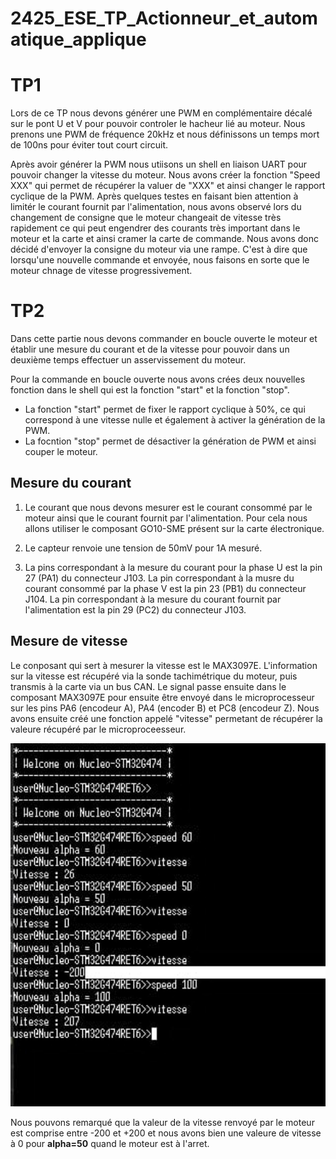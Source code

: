 # 2425_ESE_TP_Actionneur_et_automatique_applique

# TP1
Lors de ce TP nous devons générer une PWM en complémentaire décalé sur le pont U et V pour pouvoir controler le hacheur lié au moteur. 
Nous prenons une PWM de fréquence 20kHz et nous définissons un temps mort de 100ns pour éviter tout court circuit.

Après avoir générer la PWM nous utiisons un shell en liaison UART pour pouvoir changer la vitesse du moteur. Nous avons créer la fonction "Speed XXX" qui permet de récupérer la valuer de "XXX" et ainsi changer le rapport cyclique de la PWM.
Après quelques testes en faisant bien attention à limitér le courant fournit par l'alimentation, nous avons observé lors du changement de consigne que le moteur changeait de vitesse très rapidement ce qui peut engendrer des courants très important dans le moteur et la carte et ainsi cramer la carte de commande. 
Nous avons donc décidé d'envoyer la consigne du moteur via une rampe. C'est à dire que lorsqu'une nouvelle commande et envoyée, nous faisons en sorte que le moteur chnage de vitesse progressivement.
# TP2

Dans cette partie nous devons commander en boucle ouverte le moteur et établir une mesure du courant et de la vitesse pour pouvoir dans un deuxième temps effectuer un asservissement du moteur.

Pour la commande en boucle ouverte nous avons crées deux nouvelles fonction dans le shell qui est la fonction "start" et la fonction "stop".
- La fonction "start" permet de fixer le rapport cyclique à 50%, ce qui correspond à une vitesse nulle et également à activer la génération de la PWM.
- La focntion "stop" permet de désactiver la génération de PWM et ainsi couper le moteur.
## Mesure du courant

1) Le courant que nous devons mesurer est le courant consommé par le moteur ainsi que le courant fournit par l'alimentation. 
Pour cela nous allons utiliser le composant GO10-SME présent sur la carte électronique.

2) Le capteur renvoie une tension de 50mV pour 1A mesuré.

3) La pins correspondant à la mesure du courant pour la phase U est la pin 27 (PA1) du connecteur J103.
   La pin correspondant à la musre du courant consommé par la phase V est la pin 23 (PB1) du connecteur J104.
   La pin correspondant à la mesure du courant fournit par l'alimentation est la pin 29 (PC2) du connecteur J103.


## Mesure de vitesse
 Le conposant qui sert à mesurer la vitesse est le MAX3097E. 
 L'information sur la vitesse est récupéré via la sonde tachimétrique du moteur, puis transmis à la carte via un bus CAN. Le signal passe ensuite dans le composant MAX3097E pour ensuite être envoyé dans le microprocesseur sur les pins PA6 (encodeur A), PA4 (encoder B) et PC8 (encodeur Z). 
 Nous avons ensuite créé une fonction appelé "vitesse" permetant de récupérer la valeure récupéré par le microproceesseur. 

 <p align="center"><img src="https://github.com/JolanTho/2425_ESE_TP_Actionneur_et_automatique_applique/blob/main/Photo_TP/fonction_vitesse_shell.jpg" width="600" /> </p> 

Nous pouvons remarqué que la valeur de la vitesse renvoyé par le moteur est comprise entre -200 et +200 et nous avons bien une valeure de vitesse à 0 pour **alpha=50** quand le moteur est à l'arret.
